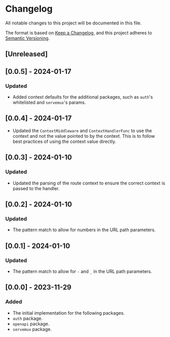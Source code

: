 # Changelog

All notable changes to this project will be documented in this file.

The format is based on [Keep a Changelog](https://keepachangelog.com/en/1.0.0/),
and this project adheres to [Semantic Versioning](https://semver.org/spec/v2.0.0.html).

## [Unreleased]

## [0.0.5] - 2024-01-17

### Updated

- Added context defaults for the additional packages, such as `auth`'s
  whitelisted and `servemux`'s params.

## [0.0.4] - 2024-01-17

- Updated the `ContextMiddleware` and `ContextHandlerFunc` to use the context
  and not the value pointed to by the context. This is to follow best practices
  of using the context value directly.

## [0.0.3] - 2024-01-10

### Updated

- Updated the parsing of the route context to ensure the correct context is
  passed to the handler.

## [0.0.2] - 2024-01-10

### Updated

- The pattern match to allow for numbers in the URL path parameters.

## [0.0.1] - 2024-01-10

### Updated

- The pattern match to allow for `-` and `_` in the URL path parameters.

## [0.0.0] - 2023-11-29

### Added

- The initial implementation for the following packages.
- `auth` package.
- `openapi` package.
- `servemux` package.

